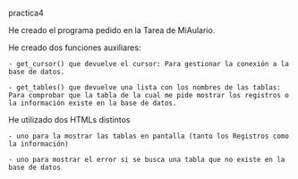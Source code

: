 practica4

He creado el programa pedido en la Tarea de MiAulario.

He creado dos funciones auxiliares:
	
	- get_cursor() que devuelve el cursor: Para gestionar la conexión a la base de datos.
	
	- get_tables() que devuelve una lista con los nombres de las tablas: Para comprobar que la tabla de la cual me pide mostrar los registros o la información existe en la base de datos.

He utilizado dos HTMLs distintos

	- uno para la mostrar las tablas en pantalla (tanto los Registros como la información)
	
	- uno para mostrar el error si se busca una tabla que no existe en la base de datos


